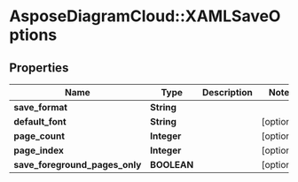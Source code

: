 # AsposeDiagramCloud::XAMLSaveOptions

## Properties
Name | Type | Description | Notes
------------ | ------------- | ------------- | -------------
**save_format** | **String** |  | 
**default_font** | **String** |  | [optional] 
**page_count** | **Integer** |  | [optional] 
**page_index** | **Integer** |  | [optional] 
**save_foreground_pages_only** | **BOOLEAN** |  | [optional] 


